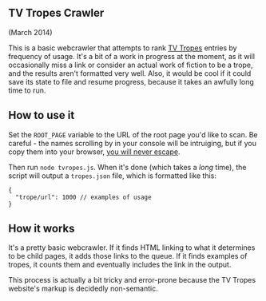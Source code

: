 ## TV Tropes Crawler
(March 2014)

This is a basic webcrawler that attempts to rank [TV Tropes](http://tvtropes.org/) entries by frequency of usage. It's a bit of a work in progress at the moment, as it will occasionally miss a link or consider an actual work of fiction to be a trope, and the results aren't formatted very well. Also, it would be cool if it could save its state to file and resume progress, because it takes an awfully long time to run.

## How to use it

Set the `ROOT_PAGE` variable to the URL of the root page you'd like to scan. Be careful - the names scrolling by in your console will be intruiging, but if you copy them into your browser, [you will never escape](http://xkcd.com/609/).

Then run `node tvropes.js`. When it's done (which takes a *long* time), the script will output a `tropes.json` file, which is formatted like this:

    {
      "trope/url": 1000 // examples of usage
    }

## How it works

It's a pretty basic webcrawler. If it finds HTML linking to what it determines to be child pages, it adds those links to the queue. If it finds examples of tropes, it counts them and eventually includes the link in the output.

This process is actually a bit tricky and error-prone because the TV Tropes website's markup is decidedly non-semantic.